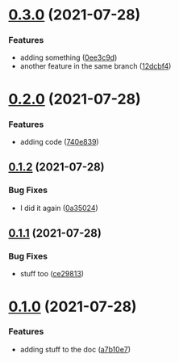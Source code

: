 # [0.3.0](https://github.com/axelpavageau/changelogs/compare/v0.2.0...v0.3.0) (2021-07-28)


### Features

* adding something ([0ee3c9d](https://github.com/axelpavageau/changelogs/commit/0ee3c9d24fb46e5b344b527c93ffd10a56700c3a))
* another feature in the same branch ([12dcbf4](https://github.com/axelpavageau/changelogs/commit/12dcbf46c3a93e107402fcc9127b80baa206bab2))



# [0.2.0](https://github.com/axelpavageau/changelogs/compare/v0.1.2...v0.2.0) (2021-07-28)


### Features

* adding code ([740e839](https://github.com/axelpavageau/changelogs/commit/740e839f5982a4df3eef761998f435eba943ae50))



## [0.1.2](https://github.com/axelpavageau/changelogs/compare/v0.1.1...v0.1.2) (2021-07-28)


### Bug Fixes

* I did it again ([0a35024](https://github.com/axelpavageau/changelogs/commit/0a35024d9bf4580663293728c9176eb3c6a32749))



## [0.1.1](https://github.com/axelpavageau/changelogs/compare/v0.1.0...v0.1.1) (2021-07-28)


### Bug Fixes

* stuff too ([ce29813](https://github.com/axelpavageau/changelogs/commit/ce2981378b8869717a19be8eff352c3b397877c7))



# [0.1.0](https://github.com/axelpavageau/changelogs/compare/a7b10e7d02a0d2736a5fc43c8f25fb981d98969d...v0.1.0) (2021-07-28)


### Features

* adding stuff to the doc ([a7b10e7](https://github.com/axelpavageau/changelogs/commit/a7b10e7d02a0d2736a5fc43c8f25fb981d98969d))



